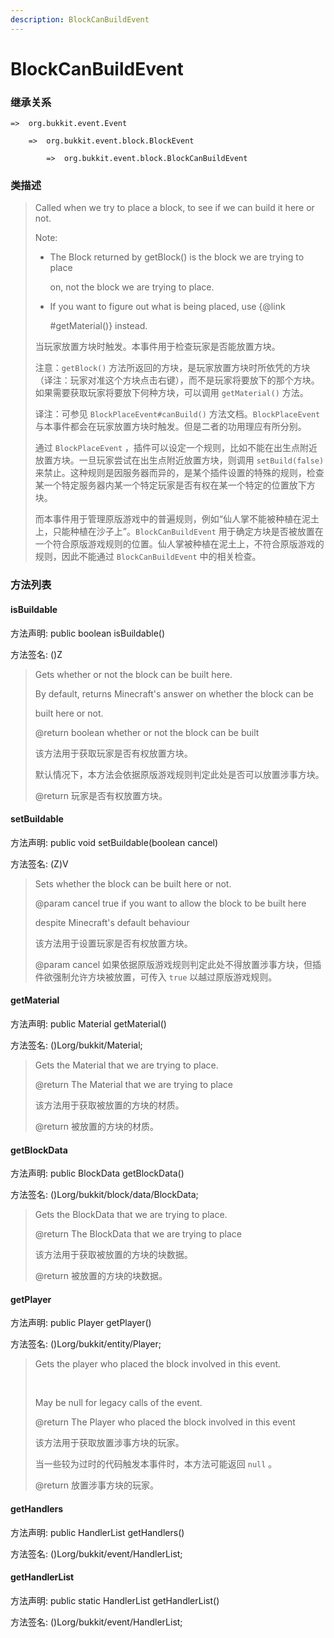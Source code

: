 ```yaml
---
description: BlockCanBuildEvent
---
```


# BlockCanBuildEvent

### 继承关系

    =>  org.bukkit.event.Event

        =>  org.bukkit.event.block.BlockEvent

            =>  org.bukkit.event.block.BlockCanBuildEvent

### 类描述

> Called when we try to place a block, to see if we can build it here or not.
>
> Note:
>
> <ul>
>
> <li>The Block returned by getBlock() is the block we are trying to place
>
> on, not the block we are trying to place.
>
> <li>If you want to figure out what is being placed, use {@link
>
> #getMaterial()} instead.
>
> </ul>
>
> 当玩家放置方块时触发。本事件用于检查玩家是否能放置方块。
>
> 注意：`getBlock()` 方法所返回的方块，是玩家放置方块时所依凭的方块（译注：玩家对准这个方块点击右键），而不是玩家将要放下的那个方块。如果需要获取玩家将要放下何种方块，可以调用 `getMaterial()` 方法。
> 
> 译注：可参见 `BlockPlaceEvent#canBuild()` 方法文档。`BlockPlaceEvent` 与本事件都会在玩家放置方块时触发。但是二者的功用理应有所分别。
> 
> 通过 `BlockPlaceEvent` ，插件可以设定一个规则，比如不能在出生点附近放置方块。一旦玩家尝试在出生点附近放置方块，则调用 `setBuild(false)` 来禁止。这种规则是因服务器而异的，是某个插件设置的特殊的规则，检查某一个特定服务器内某一个特定玩家是否有权在某一个特定的位置放下方块。
> 
> 而本事件用于管理原版游戏中的普遍规则，例如“仙人掌不能被种植在泥土上，只能种植在沙子上”。`BlockCanBuildEvent` 用于确定方块是否被放置在一个符合原版游戏规则的位置。仙人掌被种植在泥土上，不符合原版游戏的规则，因此不能通过 `BlockCanBuildEvent` 中的相关检查。

### 方法列表

#### isBuildable

方法声明: public boolean isBuildable()

方法签名: ()Z

> Gets whether or not the block can be built here.
>
> By default, returns Minecraft's answer on whether the block can be
>
> built here or not.
>
> @return boolean whether or not the block can be built
>
> 该方法用于获取玩家是否有权放置方块。
>
> 默认情况下，本方法会依据原版游戏规则判定此处是否可以放置涉事方块。
>
> @return 玩家是否有权放置方块。

#### setBuildable

方法声明: public void setBuildable(boolean cancel)

方法签名: (Z)V

> Sets whether the block can be built here or not.
>
> @param cancel true if you want to allow the block to be built here
>
> despite Minecraft's default behaviour
>
> 该方法用于设置玩家是否有权放置方块。
>
> @param cancel 如果依据原版游戏规则判定此处不得放置涉事方块，但插件欲强制允许方块被放置，可传入 `true` 以越过原版游戏规则。

#### getMaterial

方法声明: public Material getMaterial()

方法签名: ()Lorg/bukkit/Material;

> Gets the Material that we are trying to place.
>
> @return The Material that we are trying to place
>
> 该方法用于获取被放置的方块的材质。
>
> @return 被放置的方块的材质。

#### getBlockData

方法声明: public BlockData getBlockData()

方法签名: ()Lorg/bukkit/block/data/BlockData;

> Gets the BlockData that we are trying to place.
>
> @return The BlockData that we are trying to place
>
> 该方法用于获取被放置的方块的块数据。
>
> @return 被放置的方块的块数据。

#### getPlayer

方法声明: public Player getPlayer()

方法签名: ()Lorg/bukkit/entity/Player;

> Gets the player who placed the block involved in this event.
>
> <br>
>
> May be null for legacy calls of the event.
>
> @return The Player who placed the block involved in this event
>
> 该方法用于获取放置涉事方块的玩家。
>
> 当一些较为过时的代码触发本事件时，本方法可能返回 `null` 。
>
> @return 放置涉事方块的玩家。

#### getHandlers

方法声明: public HandlerList getHandlers()

方法签名: ()Lorg/bukkit/event/HandlerList;

#### getHandlerList

方法声明: public static HandlerList getHandlerList()

方法签名: ()Lorg/bukkit/event/HandlerList;